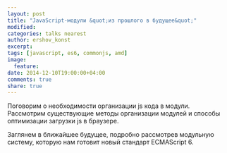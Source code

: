 ```yaml
---
layout: post
title: "JavaScript-модули &quot;из прошлого в будущее&quot;"
modified:
categories: talks nearest
author: ershov_konst
excerpt:
tags: [javascript, es6, commonjs, amd]
image:
  feature:
date: 2014-12-10T19:00:00+04:00
comments: true
share: true
---
```


Поговорим о необходимости организации js кода в модули.
Рассмотрим существующие методы организации модулей и способы оптимизации загрузки js в браузере.

Заглянем в ближайшее будущее, подробно рассмотрев модульную систему, которую нам готовит новый стандарт ECMAScript 6.
